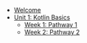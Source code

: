 <!-- docs/_sidebar.md -->

* [Welcome](/)
* [Unit 1: Kotlin Basics](unit_1.md "Kotlin Basics")
    * [Week 1: Pathway 1](week_1.md "Kotlin Basics - Pathway 1")
    * [Week 2: Pathway 2](week_2.md "Kotlin Basics - Pathway 1")